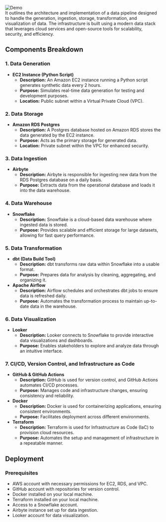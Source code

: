 ![Demo](demo.webp)
<br/>
It outlines the architecture and implementation of a data pipeline designed to handle the generation, ingestion, storage, transformation, and visualization of data. The infrastructure is built using a modern data stack that leverages cloud services and open-source tools for scalability, security, and efficiency.
## Components Breakdown

### 1. **Data Generation**
- **EC2 Instance (Python Script)**
  - **Description:** An Amazon EC2 instance running a Python script generates synthetic data every 2 hours.
  - **Purpose:** Simulates real-time data generation for testing and development purposes.
  - **Location:** Public subnet within a Virtual Private Cloud (VPC).

### 2. **Data Storage**
- **Amazon RDS Postgres**
  - **Description:** A Postgres database hosted on Amazon RDS stores the data generated by the EC2 instance.
  - **Purpose:** Acts as the primary storage for generated data.
  - **Location:** Private subnet within the VPC for enhanced security.

### 3. **Data Ingestion**
- **Airbyte**
  - **Description:** Airbyte is responsible for ingesting new data from the RDS Postgres database on a daily basis.
  - **Purpose:** Extracts data from the operational database and loads it into the data warehouse.

### 4. **Data Warehouse**
- **Snowflake**
  - **Description:** Snowflake is a cloud-based data warehouse where ingested data is stored.
  - **Purpose:** Provides scalable and efficient storage for large datasets, allowing for fast query performance.

### 5. **Data Transformation**
- **dbt (Data Build Tool)**
  - **Description:** dbt transforms raw data within Snowflake into a usable format.
  - **Purpose:** Prepares data for analysis by cleaning, aggregating, and organizing it.
- **Apache Airflow**
  - **Description:** Airflow schedules and orchestrates dbt jobs to ensure data is refreshed daily.
  - **Purpose:** Automates the transformation process to maintain up-to-date data in the warehouse.

### 6. **Data Visualization**
- **Looker**
  - **Description:** Looker connects to Snowflake to provide interactive data visualizations and dashboards.
  - **Purpose:** Enables stakeholders to explore and analyze data through an intuitive interface.

### 7. **CI/CD, Version Control, and Infrastructure as Code**
- **GitHub & GitHub Actions**
  - **Description:** GitHub is used for version control, and GitHub Actions automates CI/CD processes.
  - **Purpose:** Manages code and infrastructure changes, ensuring consistency and reliability.
- **Docker**
  - **Description:** Docker is used for containerizing applications, ensuring consistent environments.
  - **Purpose:** Facilitates deployment across different environments.
- **Terraform**
  - **Description:** Terraform is used for Infrastructure as Code (IaC) to provision cloud resources.
  - **Purpose:** Automates the setup and management of infrastructure in a repeatable manner.

## Deployment

### Prerequisites
- AWS account with necessary permissions for EC2, RDS, and VPC.
- GitHub account with repositories for version control.
- Docker installed on your local machine.
- Terraform installed on your local machine.
- Access to a Snowflake account.
- Airbyte instance set up for data ingestion.
- Looker account for data visualization.
